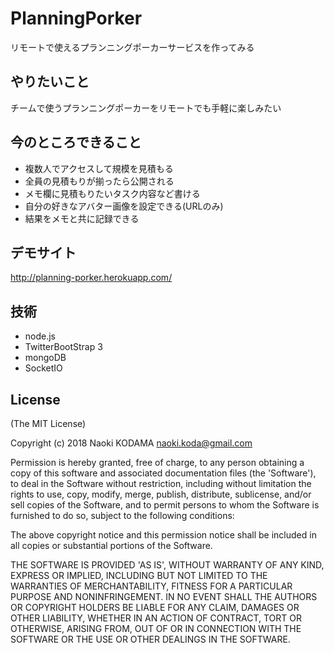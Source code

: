 # PlanningPorker
リモートで使えるプランニングポーカーサービスを作ってみる

## やりたいこと
チームで使うプランニングポーカーをリモートでも手軽に楽しみたい

## 今のところできること
* 複数人でアクセスして規模を見積もる
* 全員の見積もりが揃ったら公開される
* メモ欄に見積もりたいタスク内容など書ける
* 自分の好きなアバター画像を設定できる(URLのみ)
* 結果をメモと共に記録できる

## デモサイト
http://planning-porker.herokuapp.com/

## 技術
* node.js
* TwitterBootStrap 3
* mongoDB
* SocketIO

## License
(The MIT License)

Copyright (c) 2018 Naoki KODAMA <naoki.koda@gmail.com>

Permission is hereby granted, free of charge, to any person obtaining a copy of this software and associated documentation files (the 'Software'), to deal in the Software without restriction, including without limitation the rights to use, copy, modify, merge, publish, distribute, sublicense, and/or sell copies of the Software, and to permit persons to whom the Software is furnished to do so, subject to the following conditions:

The above copyright notice and this permission notice shall be included in all copies or substantial portions of the Software.

THE SOFTWARE IS PROVIDED 'AS IS', WITHOUT WARRANTY OF ANY KIND, EXPRESS OR IMPLIED, INCLUDING BUT NOT LIMITED TO THE WARRANTIES OF MERCHANTABILITY, FITNESS FOR A PARTICULAR PURPOSE AND NONINFRINGEMENT. IN NO EVENT SHALL THE AUTHORS OR COPYRIGHT HOLDERS BE LIABLE FOR ANY CLAIM, DAMAGES OR OTHER LIABILITY, WHETHER IN AN ACTION OF CONTRACT, TORT OR OTHERWISE, ARISING FROM, OUT OF OR IN CONNECTION WITH THE SOFTWARE OR THE USE OR OTHER DEALINGS IN THE SOFTWARE.
